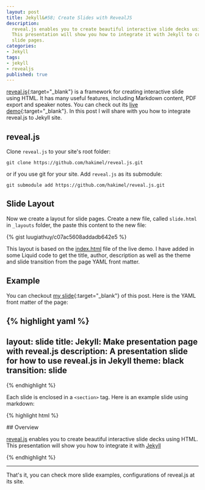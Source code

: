 ```yaml
---
layout: post
title: Jekyll&#58; Create Slides with RevealJS
description:
  reveal.js enables you to create beautiful interactive slide decks using HTML. 
  This presentation will show you how to integrate it with Jekyll to create 
  slide pages.
categories:
- Jekyll
tags:
- jekyll
- revealjs
published: true
---
```


[reveal.js](https://github.com/hakimel/reveal.js/){:target="_blank"} is a 
framework for creating interactive slide using HTML. It has many useful features,
including Markdown content, PDF export and speaker notes. You can check out its
[live demo](http://lab.hakim.se/reveal-js){:target="_blank"}. In this post I
will share with you how to integrate reveal.js to Jekyll site.

## reveal.js

Clone `reveal.js` to your site's root folder:

    git clone https://github.com/hakimel/reveal.js.git

or if you use git for your site. Add `reveal.js` as its submodule:

    git submodule add https://github.com/hakimel/reveal.js.git

## Slide Layout

Now we create a layout for slide pages. Create a new file, called `slide.html`
in `_layouts` folder, the paste this content to the new file:

{% gist luugiathuy/c07ac5608addadb642e5 %}

This layout is based on the [index.html](https://github.com/hakimel/reveal.js/blob/master/index.html) 
file of the live demo. I have added in some Liquid code to get the title, author,
description as well as the theme and slide transition from the page YAML front 
matter.

## Example

You can checkout [my slide](/slides/jekyll-create-slides-with-revealjs){:target="_blank"} of 
this post. Here is the YAML front matter of the page:

{% highlight yaml %}
---
layout: slide
title: Jekyll&#58; Make presentation page with reveal.js
description: A presentation slide for how to use reveal.js in Jekyll
theme: black
transition: slide
---
{% endhighlight %}

Each slide is enclosed in a `<section>` tag. Here is an example slide using markdown:

{% highlight html %}
<section data-markdown>
## Overview

[reveal.js](https://github.com/hakimel/reveal.js/) enables you to create 
beautiful interactive slide decks using HTML. This presentation will show you 
how to integrate it with [Jekyll](http://jekyllrb.com/)
</section>
{% endhighlight %}

- - -

That's it, you can check more slide examples, configurations of reveal.js at
its site.

